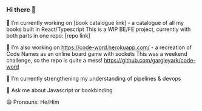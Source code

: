### Hi there 👋

🔭 I’m currently working on [book catalogue link] - a catalogue of all my books built in React/Typescript
This is a WIP BE/FE project, currently with both parts in one repo: [repo link]

🔭 I’m also working on https://code-word.herokuapp.com/ - a recreation of Code Names as an online board game with sockets
This was a weekend challenge, so the repo is quite a mess! https://github.com/gargleyark/code-word

🌱 I’m currently strengthening my understanding of pipelines & devops

💬 Ask me about Javascript or bookbinding

😄 Pronouns: He/Him
<!--
**gargleyark/gargleyark** is a ✨ _special_ ✨ repository because its `README.md` (this file) appears on your GitHub profile.

Here are some ideas to get you started:

- 🔭 I’m currently working on ...
- 🌱 I’m currently learning ...
- 👯 I’m looking to collaborate on ...
- 🤔 I’m looking for help with ...
- 💬 Ask me about ...
- 📫 How to reach me: ...
- 😄 Pronouns: ...
- ⚡ Fun fact: ...
-->
